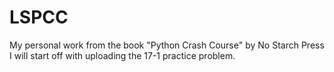 # LSPCC
My personal work from the book "Python Crash Course" by No Starch Press
I will start off with uploading the 17-1 practice problem.
